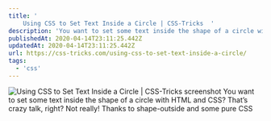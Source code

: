 ```yaml
---
title: '
    Using CSS to Set Text Inside a Circle | CSS-Tricks  '
description: 'You want to set some text inside the shape of a circle with HTML and CSS? That’s crazy talk, right? Not really! Thanks to shape-outside and some pure CSS'
publishedAt: 2020-04-14T23:11:25.442Z
updatedAt: 2020-04-14T23:11:25.442Z
url: https://css-tricks.com/using-css-to-set-text-inside-a-circle/
tags: 
  - 'css'
---
```

![
    Using CSS to Set Text Inside a Circle | CSS-Tricks   screenshot](assets/img/links/----using-css-to-set-text-inside-a-circle--css-tricks--.png)
You want to set some text inside the shape of a circle with HTML and CSS? That’s crazy talk, right? Not really! Thanks to shape-outside and some pure CSS
